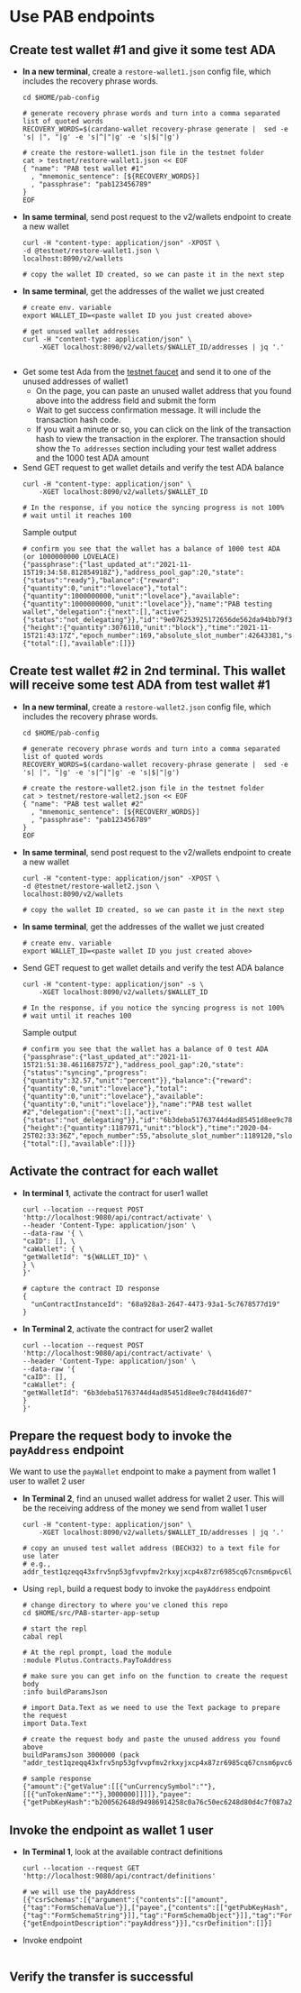 # Use PAB endpoints

## Create test wallet #1 and give it some test ADA
- **In a new terminal**, create a `restore-wallet1.json` config file, which includes the recovery phrase words.
  ```shell
  cd $HOME/pab-config
  
  # generate recovery phrase words and turn into a comma separated list of quoted words
  RECOVERY_WORDS=$(cardano-wallet recovery-phrase generate |  sed -e 's| |", "|g' -e 's|^|"|g' -e 's|$|"|g')
  
  # create the restore-wallet1.json file in the testnet folder
  cat > testnet/restore-wallet1.json << EOF 
  { "name": "PAB test wallet #1"
    , "mnemonic_sentence": [${RECOVERY_WORDS}]
    , "passphrase": "pab123456789"
  }
  EOF
  ```
- **In same terminal**, send post request to the v2/wallets endpoint to create a new wallet
  ```shell
  curl -H "content-type: application/json" -XPOST \
  -d @testnet/restore-wallet1.json \
  localhost:8090/v2/wallets
  
  # copy the wallet ID created, so we can paste it in the next step
  ```
- **In same terminal**, get the addresses of the wallet we just created
  ```shell
  # create env. variable
  export WALLET_ID=<paste wallet ID you just created above>
  
  # get unused wallet addresses
  curl -H "content-type: application/json" \
      -XGET localhost:8090/v2/wallets/$WALLET_ID/addresses | jq '.'
     
  ```
- Get some test Ada from the [testnet faucet](https://testnets.cardano.org/en/testnets/cardano/tools/faucet/) and send it to
  one of the unused addresses of wallet1
    - On the page, you can paste an unused wallet address that you found above into the address field and submit the form
    - Wait to get success confirmation message. It will include the transaction hash code.
    - If you wait a minute or so, you can click on the link of the transaction hash to view the transaction in the explorer.
      The transaction should show the `To addresses` section including your test wallet address and the 1000 test ADA amount
- Send GET request to get wallet details and verify the test ADA balance
  ```shell
  curl -H "content-type: application/json" \
      -XGET localhost:8090/v2/wallets/$WALLET_ID
  
  # In the response, if you notice the syncing progress is not 100%
  # wait until it reaches 100
  ```
  Sample output
  ```log
  # confirm you see that the wallet has a balance of 1000 test ADA (or 1000000000 LOVELACE)
  {"passphrase":{"last_updated_at":"2021-11-15T19:34:58.812854918Z"},"address_pool_gap":20,"state":{"status":"ready"},"balance":{"reward":{"quantity":0,"unit":"lovelace"},"total":{"quantity":1000000000,"unit":"lovelace"},"available":{"quantity":1000000000,"unit":"lovelace"}},"name":"PAB testing wallet","delegation":{"next":[],"active":{"status":"not_delegating"}},"id":"9e076253925172656de562da94bb79f303492299","tip":{"height":{"quantity":3076110,"unit":"block"},"time":"2021-11-15T21:43:17Z","epoch_number":169,"absolute_slot_number":42643381,"slot_number":4981},"assets":{"total":[],"available":[]}}
  ```
## Create test wallet #2 in 2nd terminal.  This wallet will receive some test ADA from test wallet #1
- **In a new terminal**, create a `restore-wallet2.json` config file, which includes the recovery phrase words.
  ```shell
  cd $HOME/pab-config
  
  # generate recovery phrase words and turn into a comma separated list of quoted words
  RECOVERY_WORDS=$(cardano-wallet recovery-phrase generate |  sed -e 's| |", "|g' -e 's|^|"|g' -e 's|$|"|g')
  
  # create the restore-wallet2.json file in the testnet folder
  cat > testnet/restore-wallet2.json << EOF 
  { "name": "PAB test wallet #2"
    , "mnemonic_sentence": [${RECOVERY_WORDS}]
    , "passphrase": "pab123456789"
  }
  EOF
  ```
- **In same terminal**, send post request to the v2/wallets endpoint to create a new wallet
  ```shell
  curl -H "content-type: application/json" -XPOST \
  -d @testnet/restore-wallet2.json \
  localhost:8090/v2/wallets
  
  # copy the wallet ID created, so we can paste it in the next step
  ```
- **In same terminal**, get the addresses of the wallet we just created
  ```shell
  # create env. variable
  export WALLET_ID=<paste wallet ID you just created above>
- Send GET request to get wallet details and verify the test ADA balance
  ```shell
  curl -H "content-type: application/json" -s \
      -XGET localhost:8090/v2/wallets/$WALLET_ID
  
  # In the response, if you notice the syncing progress is not 100%
  # wait until it reaches 100
  ```
  Sample output
  ```log
  # confirm you see that the wallet has a balance of 0 test ADA
  {"passphrase":{"last_updated_at":"2021-11-15T21:51:38.461168757Z"},"address_pool_gap":20,"state":{"status":"syncing","progress":{"quantity":32.57,"unit":"percent"}},"balance":{"reward":{"quantity":0,"unit":"lovelace"},"total":{"quantity":0,"unit":"lovelace"},"available":{"quantity":0,"unit":"lovelace"}},"name":"PAB test wallet #2","delegation":{"next":[],"active":{"status":"not_delegating"}},"id":"6b3deba51763744d4ad85451d8ee9c784d416d07","tip":{"height":{"quantity":1187971,"unit":"block"},"time":"2020-04-25T02:33:36Z","epoch_number":55,"absolute_slot_number":1189120,"slot_number":1120},"assets":{"total":[],"available":[]}}
  ```
## Activate the contract for each wallet
- **In terminal 1**, activate the contract for user1 wallet
  ```shell
  curl --location --request POST 'http://localhost:9080/api/contract/activate' \
  --header 'Content-Type: application/json' \
  --data-raw '{ \
  "caID": [], \
  "caWallet": { \
  "getWalletId": "${WALLET_ID}" \
  } \
  }'
  
  # capture the contract ID response
  {
    "unContractInstanceId": "68a928a3-2647-4473-93a1-5c7678577d19"
  }
  ```
- **In Terminal 2**, activate the contract for user2 wallet
  ```shell
  curl --location --request POST 'http://localhost:9080/api/contract/activate' \
  --header 'Content-Type: application/json' \
  --data-raw '{
  "caID": [],
  "caWallet": {
  "getWalletId": "6b3deba51763744d4ad85451d8ee9c784d416d07"
  }
  }'
  ```

## Prepare the request body to invoke the `payAddress` endpoint
We want to use the `payWallet` endpoint to make a payment from wallet 1 user to wallet 2 user 
- **In Terminal 2**, find an unused wallet address for wallet 2 user. This will be the receiving address of the money
  we send from wallet 1 user
  ```shell
  curl -H "content-type: application/json" \
      -XGET localhost:8090/v2/wallets/$WALLET_ID/addresses | jq '.'
  
  # copy an unused test wallet address (BECH32) to a text file for use later
  # e.g., addr_test1qzeqq43xfrv5np53gfvvpfmv2rkxyjxcp4x87zr6985cq67cnsm6pvc6l4pv0gukjmwpyq7yc226hjatttqg003a7kuqj5aw3v
  ```
- Using `repl`, build a request body to invoke the `payAddress` endpoint
  ```shell
  # change directory to where you've cloned this repo
  cd $HOME/src/PAB-starter-app-setup
  
  # start the repl
  cabal repl
  
  # At the repl prompt, load the module
  :module Plutus.Contracts.PayToAddress  
  
  # make sure you can get info on the function to create the request body
  :info buildParamsJson
  
  # import Data.Text as we need to use the Text package to prepare the request
  import Data.Text
  
  # create the request body and paste the unused address you found above 
  buildParamsJson 3000000 (pack "addr_test1qzeqq43xfrv5np53gfvvpfmv2rkxyjxcp4x87zr6985cq67cnsm6pvc6l4pv0gukjmwpyq7yc226hjatttqg003a7kuqj5aw3v")  

  # sample response
  {"amount":{"getValue":[[{"unCurrencySymbol":""},[[{"unTokenName":""},3000000]]]]},"payee":{"getPubKeyHash":"b200562648d94986914258c0a76c50ec6248d80d4c7f087a29e9806b"}}
  ```

## Invoke the endpoint as wallet 1 user  
- **In Terminal 1**, look at the available contract definitions
  ```shell
  curl --location --request GET 'http://localhost:9080/api/contract/definitions'
  
  # we will use the payAddress
  [{"csrSchemas":[{"argument":{"contents":[["amount",{"tag":"FormSchemaValue"}],["payee",{"contents":[["getPubKeyHash",{"tag":"FormSchemaString"}]],"tag":"FormSchemaObject"}]],"tag":"FormSchemaObject"},"endpointDescription":{"getEndpointDescription":"payAddress"}}],"csrDefinition":[]}]
  ```
- Invoke endpoint
  ```shell
  
  ```

## Verify the transfer is successful